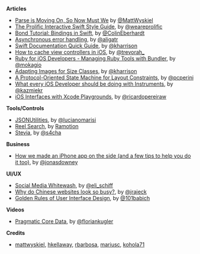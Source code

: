 **Articles**

* [Parse is Moving On, So Now Must We](https://mattwyskiel.github.io/posts/2016/02/07/parse-shutdown.html) by [@MattWyskiel](https://twitter.com/mattwyskiel)
* [The Prolific Interactive Swift Style Guide](http://blog.prolificinteractive.com/2016/02/08/the-prolific-interactive-swift-style-guide/), by [@weareprolific](https://twitter.com/weareprolific)
* [Bond Tutorial: Bindings in Swift](http://www.raywenderlich.com/123108/bond-tutorial), by [@ColinEberhardt](https://twitter.com/ColinEberhardt)
* [Asynchronous error handling](http://alisoftware.github.io/swift/async/error/2016/02/06/async-errors/), by [@aligatr](https://twitter.com/aligatr)
* [Swift Documentation Quick Guide](http://useyourloaf.com/blog/swift-documentation-quick-guide/), by [@kharrison](https://twitter.com/kharrison)
* [How to cache view controllers in iOS](https://medium.com/@gitter/how-to-cache-view-controllers-in-ios-854be6734062), by [@trevorah_](https://twitter.com/trevorah_)
* [Ruby for iOS Developers - Managing Ruby Tools with Bundler](http://www.mokacoding.com/blog/ruby-for-ios-developers-bundler/), by [@mokagio](https://twitter.com/mokagio)
* [Adapting Images for Size Classes](http://useyourloaf.com/blog/adapting-images-for-size-classes/), by [@kharrison](https://twitter.com/kharrison)
* [A Protocol-Oriented State Machine for Layout Constraints](https://medium.com/@pcperini/a-protocol-oriented-state-machine-for-layout-constraints-2c6c94bbd844), by [@pcperini](https://twitter.com/pcperini)
* [What every iOS Developer should be doing with Instruments](https://medium.com/@kazmiekr/what-every-ios-developer-should-be-doing-with-instruments-d1661eeaf64f), by [@kazmiekr](https://twitter.com/kazmiekr)
* [iOS Interfaces with Xcode Playgrounds](http://www.whitesmith.co/blog/ios-interfaces-with-xcode-playgrounds/), by [@ricardopereiraw](https://twitter.com/ricardopereiraw)

**Tools/Controls**

* [JSONUtilities](https://github.com/lucianomarisi/JSONUtilities), by [@lucianomarisi](https://twitter.com/lucianomarisi)
* [Reel Search](https://github.com/Ramotion/reel-search), by [Ramotion](https://github.com/Ramotion)
* [Stevia](https://github.com/s4cha/Stevia), by [@s4cha](https://github.com/s4cha)

**Business**

* [How we made an iPhone app on the side (and a few tips to help you do it too)](https://medium.com/@jonasdowney/how-we-made-an-iphone-app-on-the-side-and-a-few-tips-to-help-you-do-it-too-454b3c655bc4#.eygt67ex3), by [@jonasdowney](https://twitter.com/jonasdowney)

**UI/UX**

* [Social Media Whitewash](http://www.elischiff.com/2016/2/9/social-media-whitewash), by [@eli_schiff](https://twitter.com/eli_schiff)
* [Why do Chinese websites look so busy?](https://econsultancy.com/blog/67466-why-do-chinese-websites-look-so-busy), by [@jrajeck](https://twitter.com/jrajeck)
* [Golden Rules of User Interface Design](https://medium.com/@101/golden-rules-of-user-interface-design-19282aeb06b), by [@101babich](https://twitter.com/101babich)

**Videos**

* [Pragmatic Core Data](https://realm.io/news/cocoaheads-florian-kugler-pragmatic-core-data/), by [@floriankugler](https://twitter.com/floriankugler)

**Credits**

* [mattwyskiel](https://github.com/mattwyskiel),  [hkellaway](https://github.com/hkellaway), [rbarbosa](https://github.com/rbarbosa), [mariusc](https://github.com/mariusc), [kohola71](https://github.com/kohola71)
